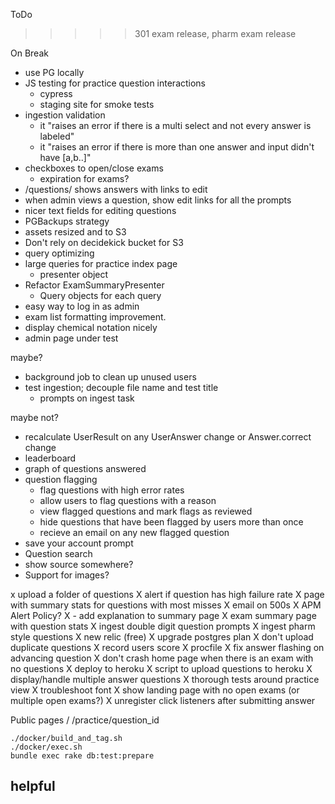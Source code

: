 ToDo

>>>>> 301 exam release, pharm exam release

On Break
* use PG locally
* JS testing for practice question interactions
  * cypress
  * staging site for smoke tests
* ingestion validation
  * it "raises an error if there is a multi select and not every answer is labeled"
  * it "raises an error if there is more than one answer and input didn't have [a,b..]"
* checkboxes to open/close exams
  * expiration for exams?
* /questions/<id> shows answers with links to edit
* when admin views a question, show edit links for all the prompts
* nicer text fields for editing questions
* PGBackups strategy
* assets resized and to S3
* Don't rely on decidekick bucket for S3
* query optimizing
* large queries for practice index page
  * presenter object
* Refactor ExamSummaryPresenter
  * Query objects for each query
* easy way to log in as admin
* exam list formatting improvement.
* display chemical notation nicely
* admin page under test

maybe?
* background job to clean up unused users
* test ingestion; decouple file name and test title
  * prompts on ingest task

maybe not?
* recalculate UserResult on any UserAnswer change or Answer.correct change
* leaderboard
* graph of questions answered
* question flagging
  * flag questions with high error rates
  * allow users to flag questions with a reason
  * view flagged questions and mark flags as reviewed
  * hide questions that have been flagged by users more than once
  * recieve an email on any new flagged question
* save your account prompt
* Question search
* show source somewhere?
* Support for images?

x upload a folder of questions
X alert if question has high failure rate
X page with summary stats for questions with most misses
X email on 500s
X APM Alert Policy?
X - add explanation to summary page
X exam summary page with question stats
X ingest double digit question prompts
X ingest pharm style questions
X new relic (free)
X upgrade postgres plan
X don't upload duplicate questions
X record users score
X procfile
X fix answer flashing on advancing question
X don't crash home page when there is an exam with no questions
X deploy to heroku
X script to upload questions to heroku
X display/handle multiple answer questions
X thorough tests around practice view
X troubleshoot font
X show landing page with no open exams (or multiple open exams?)
X unregister click listeners after submitting answer
 
Public pages
/
/practice/question_id

```
./docker/build_and_tag.sh
./docker/exec.sh
bundle exec rake db:test:prepare
```

## helpful
